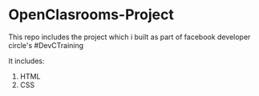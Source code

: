 # OpenClasrooms-Project
This repo includes the project which i built as part of facebook developer circle's #DevCTraining

It includes:
1. HTML
2. CSS
